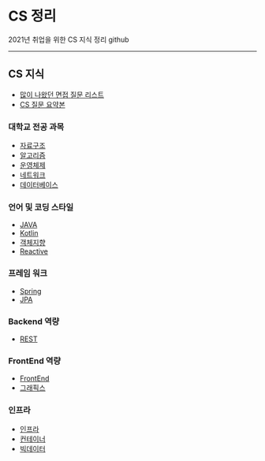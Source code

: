 # CS 정리

2021년 취업을 위한 CS 지식 정리 github

<hr>

## CS 지식

- [많이 나왔던 면접 질문 리스트](https://github.com/SmiteFLame/CS-Study/blob/master/Question/README.md)
- [CS 질문 요약본](https://github.com/SmiteFLame/CS-Study/blob/master/Summary/README.md)

### 대학교 전공 과목

- [자료구조](https://github.com/SmiteFLame/CS-Study/blob/master/DataStructure/README.md)
- [알고리즘](https://github.com/SmiteFLame/CS-Study/blob/master/Algorithm/README.md)
- [운영체제](https://github.com/SmiteFLame/CS-Study/blob/master/OS/README.md)
- [네트워크](https://github.com/SmiteFLame/CS-Study/blob/master/NT/README.md)
- [데이터베이스](https://github.com/SmiteFLame/CS-Study/blob/master/DB/README.md)

### 언어 및 코딩 스타일

- [JAVA](https://github.com/SmiteFLame/CS-Study/blob/master/JAVA/README.md)
- [Kotlin](https://github.com/SmiteFLame/CS-Study/blob/master/Kotlin/README.md)
- [객체지향](https://github.com/SmiteFLame/CS-Study/blob/master/OOP/README.md)
- [Reactive](https://github.com/SmiteFLame/CS-Study/blob/master/Reactive/README.md)

### 프레임 워크

- [Spring](https://github.com/SmiteFLame/CS-Study/blob/master/Spring/README.md)
- [JPA](https://github.com/SmiteFLame/CS-Study/blob/master/JPA/README.md)

### Backend 역량

- [REST](https://github.com/SmiteFLame/CS-Study/blob/master/REST/README.md)

### FrontEnd 역량

- [FrontEnd](https://github.com/SmiteFLame/CS-Study/blob/master/FrontEnd/README.md)
- [그래픽스](https://github.com/SmiteFLame/CS-Study/blob/master/Graphics/README.md)

### 인프라

- [인프라](https://github.com/SmiteFLame/CS-Study/blob/master/Infra/README.md)
- [컨테이너](https://github.com/SmiteFLame/CS-Study/blob/master/Container/README.md)
- [빅데이터](https://github.com/SmiteFLame/CS-Study/blob/master/BigData/README.md)

